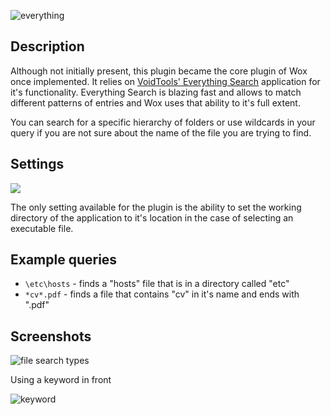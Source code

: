 ![everything](http://imgur.com/FrN4Fkj.png)

## Description
Although not initially present, this plugin became the core plugin of Wox once implemented. It relies on [VoidTools' Everything Search](https://www.voidtools.com/) application for it's functionality. Everything Search is blazing fast and allows to match different patterns of entries and Wox uses that ability to it's full extent. 

You can search for a specific hierarchy of folders or use wildcards in your query if you are not sure about the name of the file you are trying to find. 

## Settings
![](http://imgur.com/TOeiRlx.png)

The only setting available for the plugin is the ability to set the working directory of the application to it's location in the case of selecting an executable file. 

## Example queries

- `\etc\hosts` - finds a "hosts" file that is in a directory called "etc"
- `*cv*.pdf` - finds a file that contains "cv" in it's name and ends with ".pdf"

## Screenshots
![file search types](http://imgur.com/2ToR2sp.png)

Using a keyword in front

![keyword](http://imgur.com/RO4GRVy.png)
